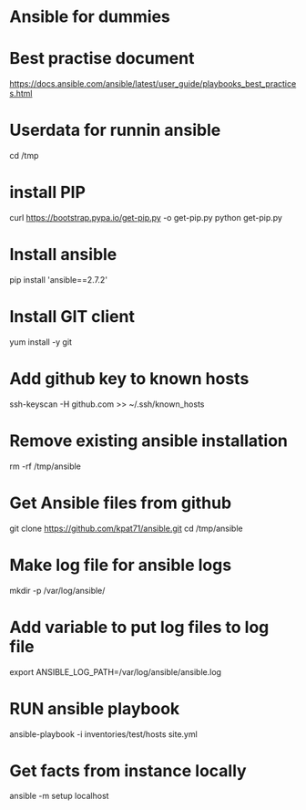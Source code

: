 # Ansible for dummies

# Best practise document
https://docs.ansible.com/ansible/latest/user_guide/playbooks_best_practices.html


# Userdata for runnin ansible 
cd /tmp
# install PIP
curl https://bootstrap.pypa.io/get-pip.py -o get-pip.py
python get-pip.py
# Install ansible
pip install 'ansible==2.7.2'
# Install GIT client
yum install -y git
# Add github key to known hosts
ssh-keyscan -H github.com >> ~/.ssh/known_hosts
# Remove existing ansible installation 
rm -rf /tmp/ansible
# Get Ansible files from github
git clone https://github.com/kpat71/ansible.git
cd /tmp/ansible
# Make log file for ansible logs
mkdir -p /var/log/ansible/
# Add variable to put log files to log file
export ANSIBLE_LOG_PATH=/var/log/ansible/ansible.log
#  RUN ansible playbook 
ansible-playbook -i inventories/test/hosts site.yml


# Get facts from instance locally 
ansible -m setup localhost